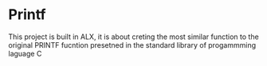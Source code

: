 # Printf

This project is built in ALX, it is about creting the most similar function to the original PRINTF fucntion presetned in the standard library of progammming laguage C
